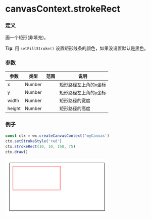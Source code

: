 # canvasContext.strokeRect 

### 定义
画一个矩形(非填充)。

**Tip**: 用 `setFillStroke()` 设置矩形线条的颜色，如果没设置默认是黑色。


### 参数
| 参数     | 类型     | 范围   | 说明          |
| ------ | ------ | ---- | ----------- |
| x      | Number |      | 矩形路径左上角的x坐标 |
| y      | Number |      | 矩形路径左上角的y坐标 |
| width  | Number |      | 矩形路径的宽度     |
| height | Number |      | 矩形路径的高度     |

### 例子

```js
const ctx = wx.createCanvasContext('myCanvas')
ctx.setStrokeStyle('red')
ctx.strokeRect(10, 10, 150, 75)
ctx.draw()
```

![](../../image/canvas/stroke-rect.png)
